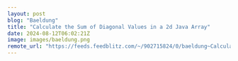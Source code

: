 ```yaml
---
layout: post
blog: "Baeldung"
title: "Calculate the Sum of Diagonal Values in a 2d Java Array"
date: 2024-08-12T06:02:21Z
image: images/baeldung.png
remote_url: "https://feeds.feedblitz.com/~/902715824/0/baeldung~Calculate-the-Sum-of-Diagonal-Values-in-a-d-Java-Array"
---
```

